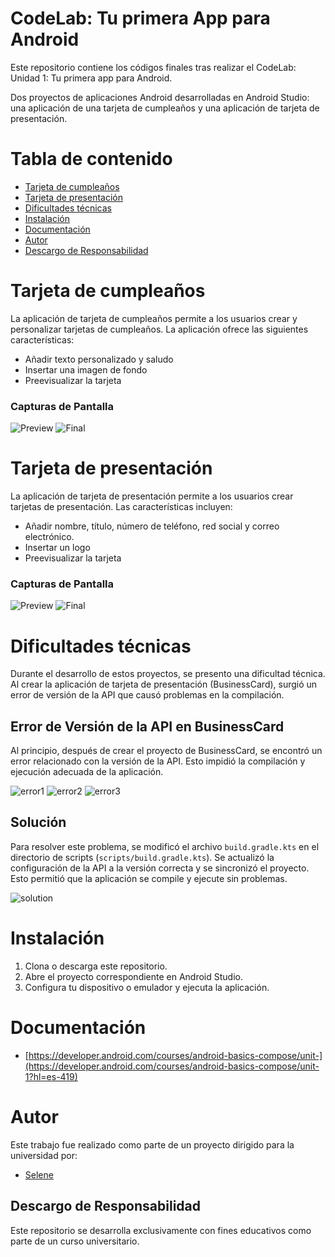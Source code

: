 # CodeLab: Tu primera App para Android

Este repositorio contiene los códigos finales tras realizar el CodeLab: Unidad 1: Tu primera app para Android.

Dos proyectos de aplicaciones Android desarrolladas en Android Studio: una aplicación de una tarjeta de cumpleaños y una aplicación de tarjeta de presentación.

# Tabla de contenido
- [Tarjeta de cumpleaños](#tarjeta-de-cumpleaños)
- [Tarjeta de presentación](#tarjeta-de-presentacion)
- [Dificultades técnicas](#dificultades-técnicas)
- [Instalación](#instalación)
- [Documentación](#documentación)
- [Autor](#autor)
- [Descargo de Responsabilidad](#descargo-de-responsabilidad)
  
# Tarjeta de cumpleaños

La aplicación de tarjeta de cumpleaños permite a los usuarios crear y personalizar tarjetas de cumpleaños. La aplicación ofrece las siguientes características:
- Añadir texto personalizado y saludo
- Insertar una imagen de fondo
- Preevisualizar la tarjeta

### Capturas de Pantalla

![Preview](Images/PreviewBirthdayCard.png)
![Final](Images/BirthdayCard.png)

# Tarjeta de presentación

La aplicación de tarjeta de presentación permite a los usuarios crear tarjetas de presentación. Las características incluyen:
- Añadir nombre, título, número de teléfono, red social y correo electrónico.
- Insertar un logo
- Preevisualizar la tarjeta

### Capturas de Pantalla

![Preview](Images/PreviewBusinessCard.png)
![Final](Images/BusinessCard.png)

# Dificultades técnicas

Durante el desarrollo de estos proyectos, se presento una dificultad técnica. Al crear la aplicación de tarjeta de presentación (BusinessCard), surgió un error de versión de la API que causó problemas en la compilación.

## Error de Versión de la API en BusinessCard

Al principio, después de crear el proyecto de BusinessCard, se encontró un error relacionado con la versión de la API. Esto impidió la compilación y ejecución adecuada de la aplicación.

![error1](Images/error1.png)
![error2](Images/error2.png)
![error3](Images/error3.png)

## Solución

Para resolver este problema, se modificó el archivo `build.gradle.kts` en el directorio de scripts (`scripts/build.gradle.kts`). Se actualizó la configuración de la API a la versión correcta y se sincronizó el proyecto. Esto permitió que la aplicación se compile y ejecute sin problemas.

![solution](Images/solution.png)

# Instalación

1. Clona o descarga este repositorio.
2. Abre el proyecto correspondiente en Android Studio.
3. Configura tu dispositivo o emulador y ejecuta la aplicación.

# Documentación
- [https://developer.android.com/courses/android-basics-compose/unit-](https://developer.android.com/courses/android-basics-compose/unit-1?hl=es-419)
  
# Autor
Este trabajo fue realizado como parte de un proyecto dirigido para la universidad por:
- [Selene](https://github.com/SeleneGonzalezCurbelo)

## Descargo de Responsabilidad
Este repositorio se desarrolla exclusivamente con fines educativos como parte de un curso universitario.
